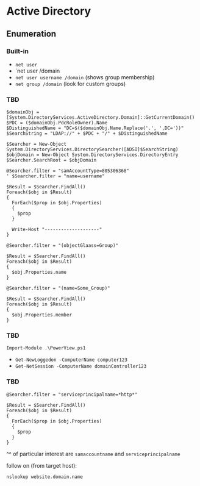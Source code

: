 # Active Directory

## Enumeration

### Built-in

* `net user`
* `net user /domain
* `net user username /domain` (shows group membership)
* `net group /domain` (look for custom groups)

### TBD

```
$domainObj = [System.DirectoryServices.ActiveDirectory.Domain]::GetCurrentDomain()
$PDC = ($domainObj.PdcRoleOwner).Name
$DistinguishedName = "DC=$($domainObj.Name.Replace('.', ',DC='))"
$SearchString = "LDAP://" + $PDC + "/" + $DistinguishedName

$Searcher = New-Object System.DirectoryServices.DirectorySearcher([ADSI]$SearchString)
$objDomain = New-Object System.DirectoryServices.DirectoryEntry
$Searcher.SearchRoot = $objDomain
```

```
@Searcher.filter = "samAccountType=805306368"
' $Searcher.filter = "name=username"

$Result = $Searcher.FindAll()
Foreach($obj in $Result)
{
  ForEach($prop in $obj.Properties)
  {
    $prop
  }
  
  Write-Host "--------------------"
}
```

```
@Searcher.filter = "(objectGlaass=Group)"

$Result = $Searcher.FindAll()
Foreach($obj in $Result)
{
  $obj.Properties.name
}
```


```
@Searcher.filter = "(name=Some_Group)"

$Result = $Searcher.FindAll()
Foreach($obj in $Result)
{
  $obj.Properties.member
}
```
 
### TBD

`Import-Module .\PowerView.ps1`
* `Get-NewLoggedon -ComputerName computer123`
* `Get-NetSession -ComputerName domainController123`

### TBD

```
@Searcher.filter = "serviceprincipalname=*http*"

$Result = $Searcher.FindAll()
Foreach($obj in $Result)
{
  ForEach($prop in $obj.Properties)
  {
    $prop
  }
}
```
^^ of particular interest are `samaccountname` and `serviceprincipalname`

follow on (from target host):
```
nslookup website.domain.name
```

